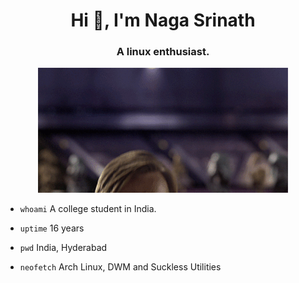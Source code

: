 <h1 align="center">Hi 👋, I'm Naga Srinath</h1>

<h3 align="center">A linux enthusiast.</h3>

<p align="center"><img src="hello_there.gif"></p>

- `whoami`  A college student in India.

- `uptime`  16 years

- `pwd` India, Hyderabad

- `neofetch`   Arch Linux, DWM and Suckless Utilities
